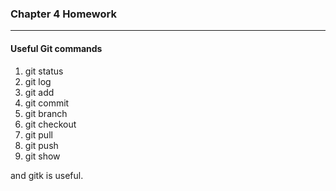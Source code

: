 ### Chapter 4 Homework

---

#### Useful Git commands
1. git status
1. git log
1. git add
1. git commit
1. git branch
1. git checkout
1. git pull
1. git push
1. git show

and gitk is useful.
